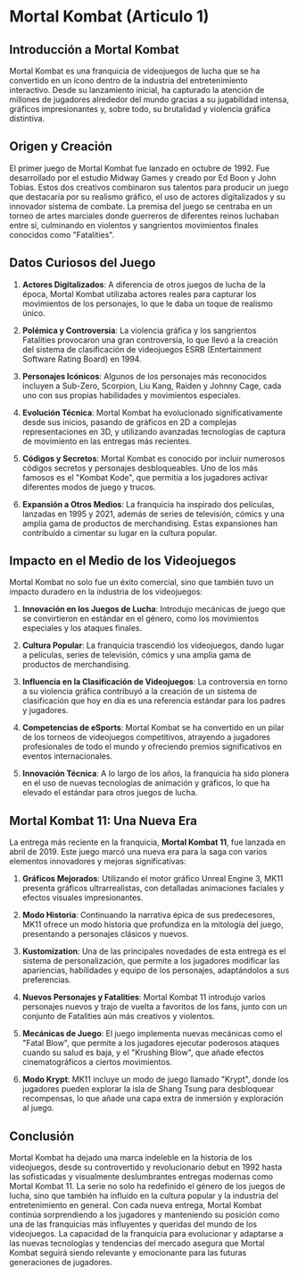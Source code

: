 # Mortal Kombat (Articulo 1)

## Introducción a Mortal Kombat

Mortal Kombat es una franquicia de videojuegos de lucha que se ha convertido en un ícono dentro de la industria del entretenimiento interactivo. Desde su lanzamiento inicial, ha capturado la atención de millones de jugadores alrededor del mundo gracias a su jugabilidad intensa, gráficos impresionantes y, sobre todo, su brutalidad y violencia gráfica distintiva.

## Origen y Creación

El primer juego de Mortal Kombat fue lanzado en octubre de 1992. Fue desarrollado por el estudio Midway Games y creado por Ed Boon y John Tobias. Estos dos creativos combinaron sus talentos para producir un juego que destacaría por su realismo gráfico, el uso de actores digitalizados y su innovador sistema de combate. La premisa del juego se centraba en un torneo de artes marciales donde guerreros de diferentes reinos luchaban entre sí, culminando en violentos y sangrientos movimientos finales conocidos como "Fatalities".

## Datos Curiosos del Juego

1. **Actores Digitalizados**: A diferencia de otros juegos de lucha de la época, Mortal Kombat utilizaba actores reales para capturar los movimientos de los personajes, lo que le daba un toque de realismo único.

2. **Polémica y Controversia**: La violencia gráfica y los sangrientos Fatalities provocaron una gran controversia, lo que llevó a la creación del sistema de clasificación de videojuegos ESRB (Entertainment Software Rating Board) en 1994.

3. **Personajes Icónicos**: Algunos de los personajes más reconocidos incluyen a Sub-Zero, Scorpion, Liu Kang, Raiden y Johnny Cage, cada uno con sus propias habilidades y movimientos especiales.

4. **Evolución Técnica**: Mortal Kombat ha evolucionado significativamente desde sus inicios, pasando de gráficos en 2D a complejas representaciones en 3D, y utilizando avanzadas tecnologías de captura de movimiento en las entregas más recientes.

5. **Códigos y Secretos**: Mortal Kombat es conocido por incluir numerosos códigos secretos y personajes desbloqueables. Uno de los más famosos es el "Kombat Kode", que permitía a los jugadores activar diferentes modos de juego y trucos.

6. **Expansión a Otros Medios**: La franquicia ha inspirado dos películas, lanzadas en 1995 y 2021, además de series de televisión, cómics y una amplia gama de productos de merchandising. Estas expansiones han contribuido a cimentar su lugar en la cultura popular.

## Impacto en el Medio de los Videojuegos

Mortal Kombat no solo fue un éxito comercial, sino que también tuvo un impacto duradero en la industria de los videojuegos:

1. **Innovación en los Juegos de Lucha**: Introdujo mecánicas de juego que se convirtieron en estándar en el género, como los movimientos especiales y los ataques finales.

2. **Cultura Popular**: La franquicia trascendió los videojuegos, dando lugar a películas, series de televisión, cómics y una amplia gama de productos de merchandising.

3. **Influencia en la Clasificación de Videojuegos**: La controversia en torno a su violencia gráfica contribuyó a la creación de un sistema de clasificación que hoy en día es una referencia estándar para los padres y jugadores.

4. **Competencias de eSports**: Mortal Kombat se ha convertido en un pilar de los torneos de videojuegos competitivos, atrayendo a jugadores profesionales de todo el mundo y ofreciendo premios significativos en eventos internacionales.

5. **Innovación Técnica**: A lo largo de los años, la franquicia ha sido pionera en el uso de nuevas tecnologías de animación y gráficos, lo que ha elevado el estándar para otros juegos de lucha.

## Mortal Kombat 11: Una Nueva Era

La entrega más reciente en la franquicia, **Mortal Kombat 11**, fue lanzada en abril de 2019. Este juego marcó una nueva era para la saga con varios elementos innovadores y mejoras significativas:

1. **Gráficos Mejorados**: Utilizando el motor gráfico Unreal Engine 3, MK11 presenta gráficos ultrarrealistas, con detalladas animaciones faciales y efectos visuales impresionantes.

2. **Modo Historia**: Continuando la narrativa épica de sus predecesores, MK11 ofrece un modo historia que profundiza en la mitología del juego, presentando a personajes clásicos y nuevos.

3. **Kustomization**: Una de las principales novedades de esta entrega es el sistema de personalización, que permite a los jugadores modificar las apariencias, habilidades y equipo de los personajes, adaptándolos a sus preferencias.

4. **Nuevos Personajes y Fatalities**: Mortal Kombat 11 introdujo varios personajes nuevos y trajo de vuelta a favoritos de los fans, junto con un conjunto de Fatalities aún más creativos y violentos.

5. **Mecánicas de Juego**: El juego implementa nuevas mecánicas como el "Fatal Blow", que permite a los jugadores ejecutar poderosos ataques cuando su salud es baja, y el "Krushing Blow", que añade efectos cinematográficos a ciertos movimientos.

6. **Modo Krypt**: MK11 incluye un modo de juego llamado "Krypt", donde los jugadores pueden explorar la isla de Shang Tsung para desbloquear recompensas, lo que añade una capa extra de inmersión y exploración al juego.

## Conclusión

Mortal Kombat ha dejado una marca indeleble en la historia de los videojuegos, desde su controvertido y revolucionario debut en 1992 hasta las sofisticadas y visualmente deslumbrantes entregas modernas como Mortal Kombat 11. La serie no solo ha redefinido el género de los juegos de lucha, sino que también ha influido en la cultura popular y la industria del entretenimiento en general. Con cada nueva entrega, Mortal Kombat continúa sorprendiendo a los jugadores y manteniendo su posición como una de las franquicias más influyentes y queridas del mundo de los videojuegos. La capacidad de la franquicia para evolucionar y adaptarse a las nuevas tecnologías y tendencias del mercado asegura que Mortal Kombat seguirá siendo relevante y emocionante para las futuras generaciones de jugadores.


